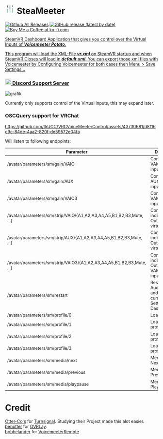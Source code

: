 # <img src="https://github.com/I5UCC/SVRVoicemeeter/blob/a73c7b4a7f7addffda46029e3589eb86446cb393/Assets/_Res/icon_40x40.png" width="32" height="32"> SteaMeeter
[![Github All Releases](https://img.shields.io/github/downloads/i5ucc/Steameeter/total.svg)](https://github.com/I5UCC/Steameeter/releases/latest)
[![GitHub release (latest by date)](https://img.shields.io/github/downloads/i5ucc/Steameeter/latest/total?label=Latest%20version%20downloads)](https://github.com/I5UCC/Steameeter/releases/latest)
<a href='https://ko-fi.com/i5ucc' target='_blank'><img height='35' style='border:0px;height:25px;' src='https://az743702.vo.msecnd.net/cdn/kofi3.png?v=0' border='0' alt='Buy Me a Coffee at ko-fi.com' />

SteamVR Dashboard Application that gives you control over the Virtual Inputs of ***Voicemeeter Potato***.

This program will load the XML-File ***vr.xml*** on SteamVR startup and when SteamVR Closes will load in ***default.xml***. You can export those xml files with Voicemeeter by Configuring Voicemeeter for both cases then Menu > Save Settings...

### [<img src="https://assets-global.website-files.com/6257adef93867e50d84d30e2/636e0a6ca814282eca7172c6_icon_clyde_white_RGB.svg"  width="20" height="20"> Discord Support Server](https://discord.gg/rqcWHje3hn)

![grafik](https://github.com/I5UCC/SteaMeeter/assets/43730681/917f5910-ec5c-4911-b620-df4f9700eacf)

Currently only supports control of the Virtual inputs, this may expand later.

### OSCQuery support for VRChat

https://github.com/I5UCC/VRCVoiceMeeterControl/assets/43730681/d8f16c9c-84de-4aa2-820f-de59572e04fa

Will listen to following endpoints:

| Parameter      | Description |
| -------------- | --------------- |
| /avatar/parameters/sm/gain/VAIO | Control gain of VAIO virtual input |
| /avatar/parameters/sm/gain/AUX | Control gain of AUX virtual input |
| /avatar/parameters/sm/gain/VAIO3 | Control gain of VAIO3 virtual input |
| /avatar/parameters/sm/strip/VAIO/{A1,A2,A3,A4,A5,B1,B2,B3,Mute, ...} | Control the individual Outputs of VAIO virtual input |
| /avatar/parameters/sm/strip/AUX/{A1,A2,A3,A4,A5,B1,B2,B3,Mute, ...} | Control the individual Outputs of AUX virtual input |
| /avatar/parameters/sm/strip/VAIO3/{A1,A2,A3,A4,A5,B1,B2,B3,Mute, ...} | Control the individual Outputs of VAIO3 virtual input |
| /avatar/parameters/sm/restart | Restarts the Audio Engine and fetches<br> current audio Settings to Dashboard/OSC |
| /avatar/parameters/sm/profile/0  | Load vr.xml |
| /avatar/parameters/sm/profile/1 | Load profile1.xml |
| /avatar/parameters/sm/profile/2 | Load profile2.xml |
| /avatar/parameters/sm/profile/3 | Load profile3.xml |
| /avatar/parameters/sm/media/next | Media button Next |
| /avatar/parameters/sm/media/previous  | Media button Previous |
| /avatar/parameters/sm/media/playpause  | Media button Play/Pause |

# Credit
[Otter-Co's](https://github.com/Otter-Co) for [Turnsignal](https://github.com/Otter-Co/TurnSignal). Studying their Project made this alot easier. </br>
[benotter](https://github.com/benotter) for [OVRLay](https://github.com/benotter/OVRLay).</br>
[bobhelander](https://github.com/bobhelander) for [VoicemeeterRemote](https://github.com/bobhelander/VoicemeeterRemote)
